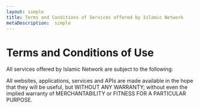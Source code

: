 ```yaml
---
layout: simple
title: Terms and Conditions of Services offered by Islamic Network
metaDescription:  simple
---
```


# Terms and Conditions of Use

All services offered by Islamic Network are subject to the following:

All websites, applications, services and APIs are made available in the hope that 
they will be useful, but WITHOUT ANY WARRANTY; without even the implied warranty of 
MERCHANTABILITY or FITNESS FOR A PARTICULAR PURPOSE.
